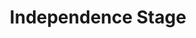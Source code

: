 ---
pid: ch740
title: Independence Stage
location_transcription: 
coordinates: "[-75.164077050648, 39.95236245101]"
zipcode: '23223'
gen_neighborhood: 
neighborhood: 
outside_phl: 'Richmond VA '
age: '19'
age_range: 13-19
instagram: 
image_file_name: ch_740.jpg
proposal_transcription: |-
  An area where you can try on colonial costumes/take colonial era photos/
    *Let people sign their own Declaration of       Independence
topic: History
topic_summary: '0'
type: Event,Interactive
keywords_other: colonial, photos, Declaration of Independence
credit: 
image_labels: 
twitter: 
facebook: 
permalink: "/monuments/ch740/"
layout: item-page
---